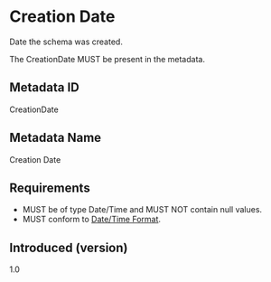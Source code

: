 # Creation Date

Date the schema was created.

The CreationDate MUST be present in the metadata. 

## Metadata ID

CreationDate

## Metadata Name

Creation Date

## Requirements
- MUST be of type Date/Time and MUST NOT contain null values. 
- MUST conform to [Date/Time Format](#date/timeformat).

## Introduced (version)

1.0
